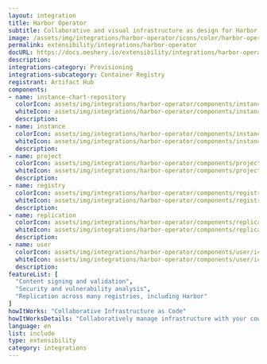 ```yaml
---
layout: integration
title: Harbor Operator
subtitle: Collaborative and visual infrastructure as design for Harbor Operator
image: /assets/img/integrations/harbor-operator/icons/color/harbor-operator-color.svg
permalink: extensibility/integrations/harbor-operator
docURL: https://docs.meshery.io/extensibility/integrations/harbor-operator
description: 
integrations-category: Provisioning
integrations-subcategory: Container Registry
registrant: Artifact Hub
components: 
- name: instance-chart-repository
  colorIcon: assets/img/integrations/harbor-operator/components/instance-chart-repository/icons/color/instance-chart-repository-color.svg
  whiteIcon: assets/img/integrations/harbor-operator/components/instance-chart-repository/icons/white/instance-chart-repository-white.svg
  description: 
- name: instance
  colorIcon: assets/img/integrations/harbor-operator/components/instance/icons/color/instance-color.svg
  whiteIcon: assets/img/integrations/harbor-operator/components/instance/icons/white/instance-white.svg
  description: 
- name: project
  colorIcon: assets/img/integrations/harbor-operator/components/project/icons/color/project-color.svg
  whiteIcon: assets/img/integrations/harbor-operator/components/project/icons/white/project-white.svg
  description: 
- name: registry
  colorIcon: assets/img/integrations/harbor-operator/components/registry/icons/color/registry-color.svg
  whiteIcon: assets/img/integrations/harbor-operator/components/registry/icons/white/registry-white.svg
  description: 
- name: replication
  colorIcon: assets/img/integrations/harbor-operator/components/replication/icons/color/replication-color.svg
  whiteIcon: assets/img/integrations/harbor-operator/components/replication/icons/white/replication-white.svg
  description: 
- name: user
  colorIcon: assets/img/integrations/harbor-operator/components/user/icons/color/user-color.svg
  whiteIcon: assets/img/integrations/harbor-operator/components/user/icons/white/user-white.svg
  description: 
featureList: [
  "Content signing and validation",
  "Security and vulnerability analysis",
  "Replication across many registries, including Harbor"
]
howItWorks: "Collaborative Infrastructure as Code"
howItWorksDetails: "Collaboratively manage infrastructure with your coworkers synchronously sharing the same designs."
language: en
list: include
type: extensibility
category: integrations
---
```

